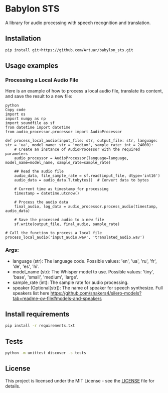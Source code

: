 # Babylon STS

A library for audio processing with speech recognition and translation.

## Installation

```bash
pip install git+https://github.com/Artuar/babylon_sts.git
```

## Usage examples

### Processing a Local Audio File

Here is an example of how to process a local audio file, translate its content, and save the result to a new file:

```
python
Copy code
import os
import numpy as np
import soundfile as sf
from datetime import datetime
from audio_processor.processor import AudioProcessor

def process_local_audio(input_file: str, output_file: str, language: str = 'ua', model_name: str = 'medium', sample_rate: int = 24000):
    # Create an instance of AudioProcessor with the required parameters
    audio_processor = AudioProcessor(language=language, model_name=model_name, sample_rate=sample_rate)

    ## Read the audio file
    audio_data, file_sample_rate = sf.read(input_file, dtype='int16')
    audio_data = audio_data.T.tobytes()  # Convert data to bytes
    
    # Current time as timestamp for processing
    timestamp = datetime.utcnow()
    
    # Process the audio data
    final_audio, log_data = audio_processor.process_audio(timestamp, audio_data)
    
    # Save the processed audio to a new file
    sf.write(output_file, final_audio, sample_rate)

# Call the function to process a local file
process_local_audio('input_audio.wav', 'translated_audio.wav')

```

### Args:
- language (str): The language code. Possible values: 'en', 'ua', 'ru', 'fr', 'de', 'es', 'hi'.
- model_name (str): The Whisper model to use. Possible values: 'tiny', 'base', 'small', 'medium', 'large'.
- sample_rate (int): The sample rate for audio processing.
- speaker (Optional[str]): The name of speaker for speech synthesize. Full speakers list here https://github.com/snakers4/silero-models?tab=readme-ov-file#models-and-speakers


## Install requirements

```bash
pip install -r requirements.txt
```

## Tests

```bash
python -m unittest discover -s tests
```

## License

This project is licensed under the MIT License - see the [LICENSE](LICENSE) file for details.